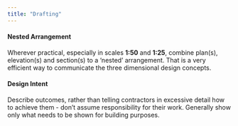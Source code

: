 ```yaml
---
title: "Drafting"
---
```

#### Nested Arrangement

Wherever practical, especially in scales **1:50** and **1:25**, combine plan(s), elevation(s) and section(s) to a ‘nested’ arrangement. That is a very efficient way to communicate the three dimensional design concepts.

#### Design Intent

Describe outcomes, rather than telling contractors in excessive detail how to achieve them - don’t assume responsibility for their work. Generally show only what needs to be shown for building purposes.
